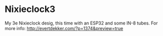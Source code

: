 # Nixieclock3

My 3e Nixieclock desig, this time with an ESP32 and some IN-8 tubes.
For more info: http://evertdekker.com/?p=1374&preview=true


